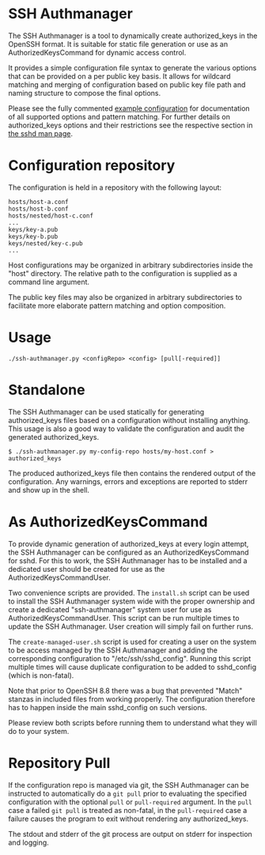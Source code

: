 # SSH Authmanager
The SSH Authmanager is a tool to dynamically create authorized\_keys in the
OpenSSH format. It is suitable for static file generation or use as an
AuthorizedKeysCommand for dynamic access control.

It provides a simple configuration file syntax to generate the various options
that can be provided on a per public key basis. It allows for wildcard matching
and merging of configuration based on public key file path and naming structure
to compose the final options.

Please see the fully commented [example configuration](test/hosts/test.conf) for
documentation of all supported options and pattern matching. For further details
on authorized\_keys options and their restrictions see the respective section in
[the sshd man page](https://man.openbsd.org/sshd#AUTHORIZED_KEYS_FILE_FORMAT).

# Configuration repository
The configuration is held in a repository with the following layout:
```
hosts/host-a.conf
hosts/host-b.conf
hosts/nested/host-c.conf
...
keys/key-a.pub
keys/key-b.pub
keys/nested/key-c.pub
...
```

Host configurations may be organized in arbitrary subdirectories inside the
"host" directory. The relative path to the configuration is supplied as a
command line argument.

The public key files may also be organized in arbitrary subdirectories to
facilitate more elaborate pattern matching and option composition.

# Usage
```
./ssh-authmanager.py <configRepo> <config> [pull[-required]]
```

# Standalone
The SSH Authmanager can be used statically for generating authorized\_keys files
based on a configuration without installing anything. This usage is also a good
way to validate the configuration and audit the generated authorized\_keys.

```
$ ./ssh-authmanager.py my-config-repo hosts/my-host.conf > authorized_keys
```

The produced authorized\_keys file then contains the rendered output of the
configuration. Any warnings, errors and exceptions are reported to stderr and
show up in the shell.

# As AuthorizedKeysCommand
To provide dynamic generation of authorized\_keys at every login attempt, the
SSH Authmanager can be configured as an AuthorizedKeysCommand for sshd. For this
to work, the SSH Authmanager has to be installed and a dedicated user should be
created for use as the AuthorizedKeysCommandUser.

Two convenience scripts are provided. The `install.sh` script can be used to
install the SSH Authmanager system wide with the proper ownership and create a
dedicated "ssh-authmanager" system user for use as AuthorizedKeysCommandUser.
This script can be run multiple times to update the SSH Authmanager. User
creation will simply fail on further runs.

The `create-managed-user.sh` script is used for creating a user on the system
to be access managed by the SSH Authmanager and adding the corresponding
configuration to "/etc/ssh/sshd\_config". Running this script multiple times
will cause duplicate configuration to be added to sshd\_config (which is
non-fatal).

Note that prior to OpenSSH 8.8 there was a bug that prevented "Match" stanzas in
included files from working properly. The configuration therefore has to happen
inside the main sshd\_config on such versions.

Please review both scripts before running them to understand what they will do
to your system.

# Repository Pull
If the configuration repo is managed via git, the SSH Authmanager can be
instructed to automatically do a `git pull` prior to evaluating the specified
configuration with the optional `pull` or `pull-required` argument. In the
`pull` case a failed `git pull` is treated as non-fatal, in the `pull-required`
case a failure causes the program to exit without rendering any
authorized\_keys.

The stdout and stderr of the git process are output on stderr for inspection and
logging.
